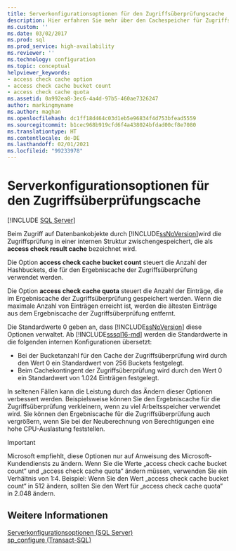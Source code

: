 ```yaml
---
title: Serverkonfigurationsoptionen für den Zugriffsüberprüfungscache | Microsoft-Dokumentation
description: Hier erfahren Sie mehr über den Cachespeicher für Zugriffsüberprüfungsergebnisse und die Optionen, die das Verhalten des Caches steuern. Außerdem erfahren Sie, wann diese Optionen in SQL Server geändert werden sollten.
ms.custom: ''
ms.date: 03/02/2017
ms.prod: sql
ms.prod_service: high-availability
ms.reviewer: ''
ms.technology: configuration
ms.topic: conceptual
helpviewer_keywords:
- access check cache option
- access check cache bucket count
- access check cache quota
ms.assetid: 0a992ea8-3ec6-4a4d-97b5-460ae7326247
author: markingmyname
ms.author: maghan
ms.openlocfilehash: dc1ff18d464c03d1eb5e96834f4d753bfead5559
ms.sourcegitcommit: b1cec968b919cfd6f4a438024bfdad00cf8e7080
ms.translationtype: HT
ms.contentlocale: de-DE
ms.lasthandoff: 02/01/2021
ms.locfileid: "99233978"
---
```

# <a name="access-check-cache-server-configuration-options"></a>Serverkonfigurationsoptionen für den Zugriffsüberprüfungscache
[!INCLUDE [SQL Server](../../includes/applies-to-version/sqlserver.md)]

Beim Zugriff auf Datenbankobjekte durch [!INCLUDE[ssNoVersion](../../includes/ssnoversion-md.md)]wird die Zugriffsprüfung in einer internen Struktur zwischengespeichert, die als **access check result cache** bezeichnet wird. 
  
Die Option **access check cache bucket count** steuert die Anzahl der Hashbuckets, die für den Ergebniscache der Zugriffsüberprüfung verwendet werden. 

Die Option **access check cache quota** steuert die Anzahl der Einträge, die im Ergebniscache der Zugriffsüberprüfung gespeichert werden. Wenn die maximale Anzahl von Einträgen erreicht ist, werden die ältesten Einträge aus dem Ergebniscache der Zugriffsüberprüfung entfernt.
  
Die Standardwerte 0 geben an, dass [!INCLUDE[ssNoVersion](../../includes/ssnoversion-md.md)] diese Optionen verwaltet. Ab [!INCLUDE[sssql16-md](../../includes/sssql16-md.md)] werden die Standardwerte in die folgenden internen Konfigurationen übersetzt:
-   Bei der Bucketanzahl für den Cache der Zugriffsüberprüfung wird durch den Wert 0 ein Standardwert von 256 Buckets festgelegt.
-   Beim Cachekontingent der Zugriffsüberprüfung wird durch den Wert 0 ein Standardwert von 1.024 Einträgen festgelegt.

In seltenen Fällen kann die Leistung durch das Ändern dieser Optionen verbessert werden. Beispielsweise können Sie den Ergebniscache für die Zugriffsüberprüfung verkleinern, wenn zu viel Arbeitsspeicher verwendet wird. Sie können den Ergebniscache für die Zugriffsüberprüfung auch vergrößern, wenn Sie bei der Neuberechnung von Berechtigungen eine hohe CPU-Auslastung feststellen.
 
> [!IMPORTANT]
> Microsoft empfiehlt, diese Optionen nur auf Anweisung des Microsoft-Kundendiensts zu ändern. Wenn Sie die Werte „access check cache bucket count“ und „access check cache quota“ ändern müssen, verwenden Sie ein Verhältnis von 1:4. Beispiel: Wenn Sie den Wert „access check cache bucket count“ in 512 ändern, sollten Sie den Wert für „access check cache quota“ in 2.048 ändern. 
  
## <a name="see-also"></a>Weitere Informationen  
 [Serverkonfigurationsoptionen &#40;SQL Server&#41;](../../database-engine/configure-windows/server-configuration-options-sql-server.md)   
 [sp_configure &#40;Transact-SQL&#41;](../../relational-databases/system-stored-procedures/sp-configure-transact-sql.md)  
  
  
